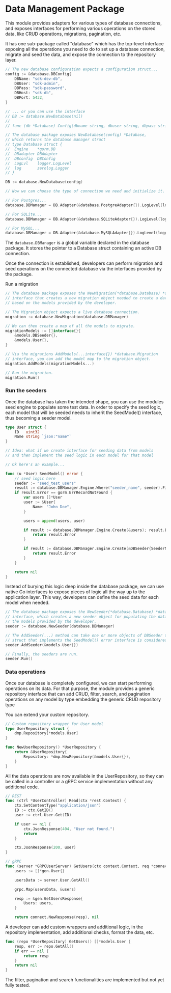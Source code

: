 # Data Management Package

This module provides adapters for various types of database connections, and exposes interfaces for performing various operations on the stored data, like CRUD operations, migrations, pagination, etc.

It has one sub-package called "database" which has the top-level interface exposing all the operations you need to do to set up a database connection, migrate and seed the data, and expose the connection to the repository layer.

```go
// The new database configuration expects a configuration struct...
config := &database.DBConfig{
    DBName: "sdk-dev-db",
    DBUser: "sdk-admin",
    DBPass: "sdk-password",
    DBHost: "sdk-db",
    DBPort: 5432,
}

// ... or you can use the interface
// DB := database.NewDatabase(nil)
//
// func (db *Database) Config(dbname string, dbuser string, dbpass string, dbhost string, dbport int) *Database

// The database package exposes NewDatabase(config) *Database,
// which returns the database manager struct
// type Database struct {
// 	Engine    *gorm.DB
// 	DBadapter DBAdapter
// 	DBconfig  DBConfig
// 	LogLvl    logger.LogLevel
// 	log       zerolog.Logger
// }

DB := database.NewDatabase(config)

// Now we can choose the type of connection we need and initialize it.

// For Postgres...
database.DBManager = DB.Adapter(&database.PostgreAdapter{}).LogLevel(logger.Error).Init()

// For SQLite...
database.DBManager = DB.Adapter(&database.SQLiteAdapter{}).LogLevel(logger.Error).Init()

// For MySQL...
database.DBManager = DB.Adapter(&database.MySQLAdapter{}).LogLevel(logger.Error).Init()
``` 

The `database.DBManager` is a global variable declared in the database package. It stores the pointer to a Database struct containing an active DB connection.

Once the connection is established, developers can perform migration and seed operations on the connected database via the interfaces provided by the package.

Run a migration


```go
// The database package exposes the NewMigration(*database.Database) *database.Migration
// interface that creates a new migration object needed to create a database structure
// based on the models provided by the developer.

// The Migration object expects a live database connection.
migration := database.NewMigration(database.DBManager)

// We can then create a map of all the models to migrate.
migrationModels := []interface{}{
	&models.DBSeeder{},
	&models.User{},
}

// Via the migrations AddModels(...interface{}) *database.Migration
// interface, you can add the model map to the migration object.
migration.AddModels(migrationModels...)

// Run the migration.
migration.Run()
```

### Run the seeders

Once the database has taken the intended shape, you can use the modules seed engine to populate some test data. In order to specify the seed logic, each model that will be seeded needs to inherit the SeedModel() interface, thus becoming a seeder model.

```go
type User struct {
	ID   uint32
	Name string `json:"name"`
}

// Idea: what if we create interface for seeding data from models
// and then implement the seed logic in each model for that model

// Ok here's an example...

func (u *User) SeedModel() error {
	// seed logic here
	seeder := "seed_test_users"
	result := database.DBManager.Engine.Where("seeder_name", seeder).First(&DBSeeder{})
	if result.Error == gorm.ErrRecordNotFound {
		var users []*User
		user := &User{
			Name: "John Doe",
		}

		users = append(users, user)

		if result := database.DBManager.Engine.Create(&users); result.Error != nil {
			return result.Error
		}

		if result := database.DBManager.Engine.Create(&DBSeeder{SeederName: seeder}); result.Error != nil {
			return result.Error
		}
	}

	return nil
}
```

Instead of burying this logic deep inside the database package, we can use native Go interfaces to expose pieces of logic all the way up to the application layer. This way, developers can define the seed data for each model when needed.

```go
// The database package exposes the NewSeeder(*database.Database) *database.Seeder
// interface, which creates a new seeder object for populating the database based on
// the models provided by the developer.
seeder := database.NewSeeder(database.DBManager)

// The AddSeeder(...) method can take one or more objects of DBSeeder type, and any model
// struct that implements the SeedModel() error interface is considered of DBSeeder type.
seeder.AddSeeder(&models.User{})

// Finally, the seeders are run.
seeder.Run()
```

### Data operations

Once our database is completely configured, we can start performing operations on its data. For that purpose, the module provides a generic repository interface that can add CRUD, filter, search, and pagination operations on any model by type embedding the generic CRUD repository type 

You can extend your custom repository. 

```go
// Custom repository wrapper for User model
type UserRepository struct {
	dmp.Repository[*models.User]
}

func NewUserRepository() *UserRepository {
	return &UserRepository{
		Repository: *dmp.NewRepository(&models.User{}),
	}
}
```

All the data operations are now available in the UserRepository, so they can be called in a controller or a gRPC service implementation without any additional code. 

```go
// REST
func (ctrl *UserController) Read(ctx *rest.Context) {
	ctx.SetContentType("application/json")
	ID := ctx.GetID()
	user := ctrl.User.Get(ID)

	if user == nil {
		ctx.JsonResponse(404, "User not found.")
		return
	}

	ctx.JsonResponse(200, user)
}

// gRPC
func (server *GRPCUserServer) GetUsers(ctx context.Context, req *connect.Request[gen.GetUsersRequest]) (response *connect.Response[gen.GetUsersResponse], err error) {
	users := []*gen.User{}

	usersData := server.User.GetAll()

	grpc.Map(usersData, &users)

	resp := &gen.GetUsersResponse{
		Users: users,
	}

	return connect.NewResponse(resp), nil
```

A developer can add custom wrappers and additional logic, in the repository implementation, add additional checks, format the data, etc.

```go
func (repo *UserRepository) GetUsers() []*models.User {
	resp, err := repo.GetAll()
	if err == nil {
		return resp
	}
	return nil
}

```

The filter, pagination and search functionalities are implemented but not yet fully tested.
